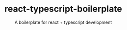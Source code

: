 <div align="center">

# react-typescript-boilerplate

A boilerplate for react + typescript development

</div>
